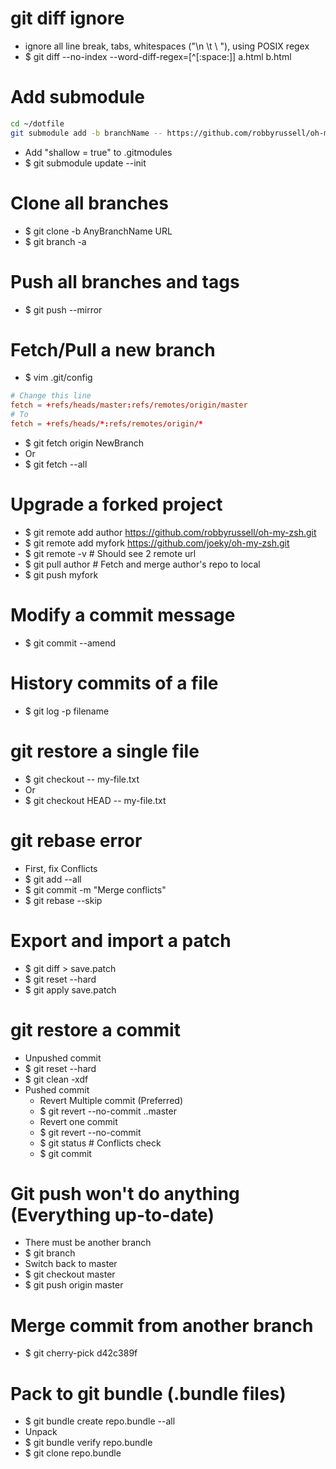 git diff ignore
=====
* ignore all line break, tabs, whitespaces ("\n \t \ "), using POSIX regex
* $ git diff --no-index --word-diff-regex=[^[:space:]] a.html b.html

Add submodule
=====
```sh
cd ~/dotfile
git submodule add -b branchName -- https://github.com/robbyrussell/oh-my-zsh.git
```
* Add "shallow = true" to .gitmodules
* $ git submodule update --init

Clone all branches
=====
* $ git clone -b AnyBranchName URL
* $ git branch -a

Push all branches and tags
=====
* $ git push --mirror

Fetch/Pull a new branch
=====
* $ vim .git/config
```conf
# Change this line
fetch = +refs/heads/master:refs/remotes/origin/master
# To
fetch = +refs/heads/*:refs/remotes/origin/*
```
* $ git fetch origin NewBranch
* Or
* $ git fetch --all

Upgrade a forked project
=====
* $ git remote add author https://github.com/robbyrussell/oh-my-zsh.git
* $ git remote add myfork https://github.com/joeky/oh-my-zsh.git
* $ git remote -v # Should see 2 remote url
* $ git pull author # Fetch and merge author's repo to local
* $ git push myfork

Modify a commit message
=====
* $ git commit --amend

History commits of a file
=====
* $ git log -p filename

git restore a single file
=====
* $ git checkout -- my-file.txt
* Or
* $ git checkout HEAD -- my-file.txt

git rebase error
=====
* First, fix Conflicts
* $ git add --all
* $ git commit -m "Merge conflicts"
* $ git rebase --skip

Export and import a patch
=====
* $ git diff > save.patch
* $ git reset --hard
* $ git apply save.patch

git restore a commit
=====
* Unpushed commit
* $ git reset --hard <commit>
* $ git clean -xdf
* Pushed commit
    * Revert Multiple commit (Preferred)
    * $ git revert --no-commit <commit>..master
    * Revert one commit
    * $ git revert --no-commit <commit>
    * $ git status # Conflicts check
    * $ git commit

Git push won't do anything (Everything up-to-date)
=====
* There must be another branch
* $ git branch
* Switch back to master
* $ git checkout master
* $ git push origin master

Merge commit from another branch
=====
* $ git cherry-pick d42c389f

Pack to git bundle (.bundle files)
=====
* $ git bundle create repo.bundle --all
* Unpack
* $ git bundle verify repo.bundle
* $ git clone repo.bundle
